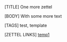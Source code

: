 [TITLE]
One more zettel

[BODY]
With some more text


[TAGS]
test, template

[ZETTEL LINKS]
[temp1](temp1.md)
